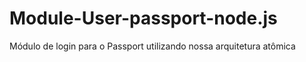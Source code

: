 # Module-User-passport-node.js
Módulo de login para o Passport utilizando nossa arquitetura atômica
